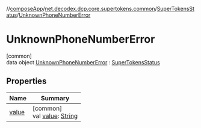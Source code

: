 //[composeApp](../../../../index.md)/[net.decodex.dcp.core.supertokens.common](../../index.md)/[SuperTokensStatus](../index.md)/[UnknownPhoneNumberError](index.md)

# UnknownPhoneNumberError

[common]\
data object [UnknownPhoneNumberError](index.md) : [SuperTokensStatus](../index.md)

## Properties

| Name | Summary |
|---|---|
| [value](../value.md) | [common]<br>val [value](../value.md): [String](https://kotlinlang.org/api/latest/jvm/stdlib/kotlin/-string/index.html) |
